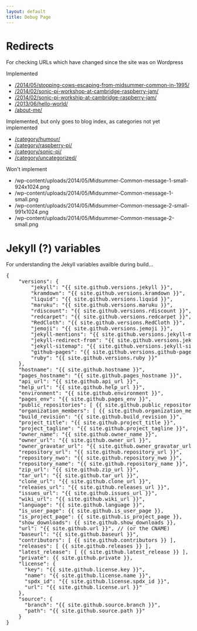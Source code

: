 ```yaml
---
layout: default
title: Debug Page
---
```


# Redirects

For checking URLs which have changed since the site was on Wordpress

Implemented

* [/2014/05/stopping-cows-escaping-from-midsummer-common-in-1995/](/2014/05/stopping-cows-escaping-from-midsummer-common-in-1995/)
* [/2014/02/sonic-pi-workshop-at-cambridge-raspberry-jam/](/2014/02/sonic-pi-workshop-at-cambridge-raspberry-jam/)
* [/2014/02/sonic-pi-workship-at-cambridge-raspberry-jam/](/2014/02/sonic-pi-workship-at-cambridge-raspberry-jam/)
* [/2013/06/hello-world/](/2013/06/hello-world/)
* [/about-me/](/about-me/)

Implemented, but only goes to blog index, as categories not yet implemented

* [/category/humour/](/category/humour/)
* [/category/raspberry-pi/](/category/raspberry-pi/)
* [/category/sonic-pi/](/category/sonic-pi/)
* [/category/uncategorized/](/category/uncategorized/)

Won't implement

* /wp-content/uploads/2014/05/Midsummer-Common-message-1-small-924x1024.png
* /wp-content/uploads/2014/05/Midsummer-Common-message-1-small.png
* /wp-content/uploads/2014/05/Midsummer-Common-message-2-small-991x1024.png
* /wp-content/uploads/2014/05/Midsummer-Common-message-2-small.png

# Jekyll (?) variables

For understanding the Jekyll variables availble during build... 

<pre>
{
    "versions": {
        "jekyll": "{{ site.github.versions.jekyll }}",
        "kramdown": "{{ site.github.versions.kramdown }}",
        "liquid": "{{ site.github.versions.liquid }}",
        "maruku": "{{ site.github.versions.maruku }}",
        "rdiscount": "{{ site.github.versions.rdiscount }}",
        "redcarpet": "{{ site.github.versions.redcarpet }}",
        "RedCloth": "{{ site.github.versions.RedCloth }}",
        "jemoji": "{{ site.github.versions.jemoji }}",
        "jekyll-mentions": "{{ site.github.versions.jekyll-mentions }}",
        "jekyll-redirect-from": "{{ site.github.versions.jekyll-redirect-from }}",
        "jekyll-sitemap": "{{ site.github.versions.jekyll-sitemap }}",
        "github-pages": "{{ site.github.versions.github-pages }}",
        "ruby": "{{ site.github.versions.ruby }}"
    },
    "hostname": "{{ site.github.hostname }}",
    "pages_hostname": "{{ site.github.pages_hostname }}",
    "api_url": "{{ site.github.api_url }}",
    "help_url": "{{ site.github.help_url }}",
    "environment": "{{ site.github.environment }}",
    "pages_env": "{{ site.github.pages_env }}",
    "public_repositories": [ {{ site.github.public_repositories }} ],
    "organization_members": [ {{ site.github.organization_members }} ],
    "build_revision": "{{ site.github.build_revision }}",
    "project_title": "{{ site.github.project_title }}",
    "project_tagline": "{{ site.github.project_tagline }}",
    "owner_name": "{{ site.github.owner_name }}",
    "owner_url": "{{ site.github.owner_url }}",
    "owner_gravatar_url": "{{ site.github.owner_gravatar_url }}",
    "repository_url": "{{ site.github.repository_url }}",
    "repository_nwo": "{{ site.github.repository_nwo }}",
    "repository_name": "{{ site.github.repository_name }}",
    "zip_url": "{{ site.github.zip_url }}",
    "tar_url": "{{ site.github.tar_url }}",
    "clone_url": "{{ site.github.clone_url }}",
    "releases_url": "{{ site.github.releases_url }}",
    "issues_url": "{{ site.github.issues_url }}",
    "wiki_url": "{{ site.github.wiki_url }}",
    "language": "{{ site.github.language }}",
    "is_user_page": {{ site.github.is_user_page }},
    "is_project_page": {{ site.github.is_project_page }},
    "show_downloads": {{ site.github.show_downloads }},
    "url": "{{ site.github.url }}", // (or the CNAME)
    "baseurl": "{{ site.github.baseurl }}",
    "contributors": [ {{ site.github.contributors }} ],
    "releases": [ {{ site.github.releases }} ],
    "latest_release": [ {{ site.github.latest_release }} ],
    "private": {{ site.github.private }},
    "license": {
      "key": "{{ site.github.license.key }}",
      "name": "{{ site.github.license.name }}",
      "spdx_id": "{{ site.github.license.spdx_id }}",
      "url": "{{ site.github.license.url }}"
    },
    "source": {
      "branch": "{{ site.github.source.branch }}",
      "path": "{{ site.github.source.path }}"
    }
}
</pre>

